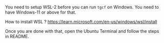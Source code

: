 You need to setup WSL-2 before you can run `tgcf` on Windows. You need to have Windows-11 or above for that.

How to install WSL ? https://learn.microsoft.com/en-us/windows/wsl/install

Once you are done with that, open the Ubuntu Terminal and follow the steps in README.